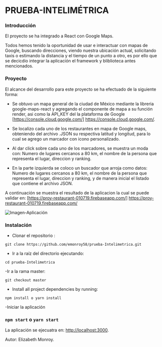 # PRUEBA-INTELIMÉTRICA

### Introducción
El proyecto se ha integrado a React con Google Maps.

Todos hemos tenido la oportunidad de usar e interactuar con mapas de Google, buscando direcciones, viendo nuestra ubicación actual, solicitando taxis o estimando la distancia y el tiempo de un punto a otro, es por ello que se decicdio integrar la aplicación el framework y bliblioteca antes mencionados.

### Proyecto
El alcance del desarrollo para este proyecto se ha efectuado de la siguiente forma:

- Se obtuvo un mapa general de la ciudad de México mediante la libreria google-maps-react y agregando el componente de mapa a su función   render, asi como la API_KEY del la plataforma de Google [https://console.cloud.google.com/] https://console.cloud.google.com/.

- Se localizo cada uno de los restaurantes en mapa de Google maps, obteniendo del archivo .JSON su respectiva latitud y longitud, para lo cual se agrego un marcador con icono personalizado.

- Al dar click sobre cada uno de los marcadores, se muestra un moda con: Numero de lugares cercanos a 80 km, el nombre de la persona que representa el lugar, direccion y ranking.

- En la parte izquierda se coloco un buscador que arroja como datos: Numero de lugares cercanos a 80 km, el nombre de la persona que representa el lugar, direccion y ranking, y de manera inicial el listado que contiene el archivo JSON.

A continuación se muestra el resultado de la aplicacion la cual se puede validar en: [https://proy-restaurant-010719.firebaseapp.com/] https://proy-restaurant-010719.firebaseapp.com/

![Imagen-Aplicación](https://ibb.co/xJjtZsw)

### Instalación
- Clonar el repositorio :
```
git clone https://github.com/emonroy58/prueba-Intelimetrica.git
```

- Ir a la raíz del directorio ejecutando:
```
cd prueba-Intelimetrica
```
-Ir a la rama master:
```
git checkout master
```
- Install all project dependencies by running:
```
npm install o yarn install
```
-Iniciar la aplicación
### `npm start` o `yarn start`

La aplicación se ejecuatra en:
[http://localhost:3000](http://localhost:3000).

Autor: Elizabeth Monroy.
